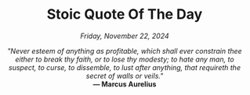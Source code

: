 <h1 align="center">Stoic Quote Of The Day</h1>

<p align="center"><em>Friday, November 22, 2024</em></p>

<p align="center">
  <em>"Never esteem of anything as profitable, which shall ever constrain thee either to break thy faith, or to lose thy modesty; to hate any man, to suspect, to curse, to dissemble, to lust after anything, that requireth the secret of walls or veils."</em><br>
  <strong>— Marcus Aurelius</strong>
</p>
